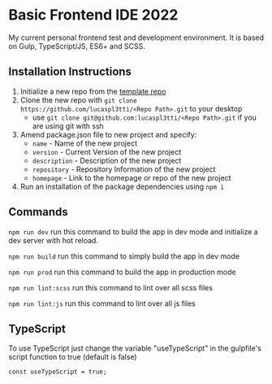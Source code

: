 # Basic Frontend IDE 2022
My current personal frontend test and development environment. It is based on Gulp, TypeScript/JS, ES6+ and SCSS.

## Installation Instructions
1. Initialize a new repo from the [template repo](https://github.com/lucaspl3tti/basic-frontend-ide)
2. Clone the new repo with `git clone https://github.com/lucaspl3tti/<Repo Path>.git` to your desktop
   * use `git clone git@github.com:lucaspl3tti/<Repo Path>.git` if you are using git with ssh
4. Amend package.json file to new project and specify:
    * `name` - Name of the new project
    * `version` - Current Version of the new project
    * `description` - Description of the new project
    * `repository` - Repository Information of the new project
    * `homepage` - Link to the homepage or repo of the new project
5. Run an installation of the package dependencies using `npm i`

## Commands
`npm run dev` run this command to build the app in dev mode and initialize a dev server with hot reload.

`npm run build` run this command to simply build the app in dev mode

`npm run prod` run this command to build the app in production mode

`npm run lint:scss` run this command to lint over all scss files

`npm run lint:js` run this command to lint over all js files

## TypeScript
To use TypeScript just change the variable "useTypeScript" in the gulpfile's script function to true (default is false)

`const useTypeScript = true;`
